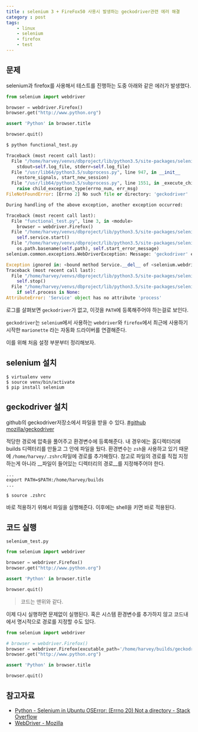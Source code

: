 ```yaml
---
title : selenium 3 + FireFox50 사용시 발생하는 geckodriver관련 에러 해결
category : post
tags:
    - linux
    - selenium
    - firefox
    - test
---
```


## 문제

selenium과 firefox를 사용해서 테스트를 진행하는 도중 아래와 같은 에러가 발생했다.

```python
from selenium import webdriver

browser = webdriver.Firefox()
browser.get("http://www.python.org")

assert 'Python' in browser.title

browser.quit()
```

```bash
$ python functional_test.py
```

```python
Traceback (most recent call last):
  File "/home/harvey/venvs/dbproject/lib/python3.5/site-packages/selenium/webdriver/common/service.py", line 74, in start
    stdout=self.log_file, stderr=self.log_file)
  File "/usr/lib64/python3.5/subprocess.py", line 947, in __init__
    restore_signals, start_new_session)
  File "/usr/lib64/python3.5/subprocess.py", line 1551, in _execute_child
    raise child_exception_type(errno_num, err_msg)
FileNotFoundError: [Errno 2] No such file or directory: 'geckodriver'

During handling of the above exception, another exception occurred:

Traceback (most recent call last):
  File "functional_test.py", line 3, in <module>
    browser = webdriver.Firefox()
  File "/home/harvey/venvs/dbproject/lib/python3.5/site-packages/selenium/webdriver/firefox/webdriver.py", line 140, in __init__
    self.service.start()
  File "/home/harvey/venvs/dbproject/lib/python3.5/site-packages/selenium/webdriver/common/service.py", line 81, in start
    os.path.basename(self.path), self.start_error_message)
selenium.common.exceptions.WebDriverException: Message: 'geckodriver' executable needs to be in PATH. 

Exception ignored in: <bound method Service.__del__ of <selenium.webdriver.firefox.service.Service object at 0x7f117dff9668>>
Traceback (most recent call last):
  File "/home/harvey/venvs/dbproject/lib/python3.5/site-packages/selenium/webdriver/common/service.py", line 173, in __del__
    self.stop()
  File "/home/harvey/venvs/dbproject/lib/python3.5/site-packages/selenium/webdriver/common/service.py", line 145, in stop
    if self.process is None:
AttributeError: 'Service' object has no attribute 'process'
```

로그를 살펴보면 `geckodriver`가 없고, 이것을 `PATH`에 등록해주어야 하는걸로 보인다. 

`geckodriver`는 `selenium`에서 사용하는 `webdriver`와 `firefox`에서 최근에 사용하기 시작한 `marionette` 라는 자동화 드라이버를 연결해준다. 

이를 위해 처음 설정 부분부터 정리해보자.



## selenium 설치

```shell
$ virtualenv venv
$ source venv/bin/activate
$ pip install selenium
```



## geckodriver 설치

github의 geckodriver저장소에서 파일을 받을 수 있다. [#github mozilla/geckodriver](https://github.com/mozilla/geckodriver/releases/tag/v0.13.0)

적당한 경로에 압축을 풀어주고 환경변수에 등록해준다. 내 경우에는 홈디렉터리에 builds 디렉터리를 만들고 그 안에 파일을 뒀다. 환경변수는 `zsh`을 사용하고 있기 때문에 `/home/harvey/.zshrc`파일에 경로를 추가해줬다. 참고로 파일의 경로를 직접 지정하는게 아니라 __파일이 들어있는 디렉터리의 경로__를 지정해주어야 한다.

```shell
...
export PATH=$PATH:/home/harvey/builds
...
```

```shell
$ source .zshrc
```

바로 적용하기 위해서 파일을 실행해준다. 이후에는 shell을 키면 바로 적용된다.



## 코드 실행

`selenium_test.py`

```python
from selenium import webdriver

browser = webdriver.Firefox()
browser.get("http://www.python.org")

assert 'Python' in browser.title

browser.quit()
```

> 코드는 맨위와 같다.

이제 다시 실행하면 문제없이 실행된다. 혹은 시스템 환경변수를 추가하지 않고 코드내에서 명시적으로 경로를 지정할 수도 있다.

```python
from selenium import webdriver

# browser = webdriver.Firefox()
browser = webdriver.Firefox(excutable_path='/home/harvey/builds/geckodriver')
browser.get("http://www.python.org")

assert 'Python' in browser.title

browser.quit()
```



## 참고자료

- [Python - Selenium in Ubuntu OSError: (Errno 20) Not a directory - Stack Overflow](http://stackoverflow.com/questions/40073548/python-selenium-in-ubuntu-oserror-errno-20-not-a-directory)
- [WebDriver - Mozilla](https://developer.mozilla.org/en-US/docs/Mozilla/QA/Marionette/WebDriver)